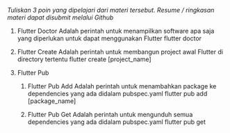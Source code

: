 *Tuliskan 3 poin yang dipelajari dari materi tersebut. Resume / ringkasan materi dapat disubmit melalui Github*

1. Flutter Doctor
Adalah perintah untuk menampilkan software apa saja yang diperlukan untuk dapat menggunakan Flutter
flutter doctor

2. Flutter Create
Adalah perintah untuk membangun project awal Flutter di directory tertentu
flutter create [project_name]

3. Flutter Pub
    1. Flutter Pub Add
    Adalah perintah untuk menambahkan package ke dependencies yang ada didalam pubspec.yaml
    flutter pub add [package_name]

    2. Flutter Pub Get
    Adalah perintah untuk mengunduh semua dependencies yang ada didalam pubspec.yaml
    flutter pub get


